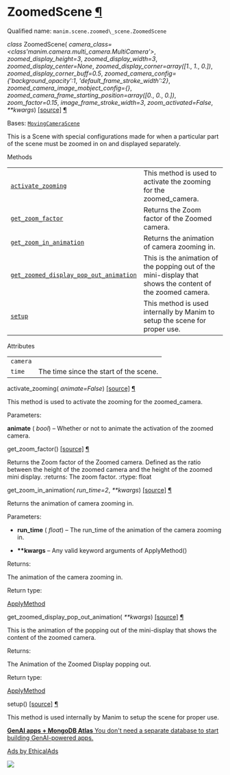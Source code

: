# ZoomedScene [¶](https://docs.manim.community/en/stable/reference/manim.scene.zoomed_scene.ZoomedScene.html\#zoomedscene "Link to this heading")

Qualified name: `manim.scene.zoomed\_scene.ZoomedScene`

_class_ ZoomedScene( _camera\_class=<class'manim.camera.multi\_camera.MultiCamera'>_, _zoomed\_display\_height=3_, _zoomed\_display\_width=3_, _zoomed\_display\_center=None_, _zoomed\_display\_corner=array(\[1._, _1._, _0.\])_, _zoomed\_display\_corner\_buff=0.5_, _zoomed\_camera\_config={'background\_opacity':1_, _'default\_frame\_stroke\_width':2}_, _zoomed\_camera\_image\_mobject\_config={}_, _zoomed\_camera\_frame\_starting\_position=array(\[0._, _0._, _0.\])_, _zoom\_factor=0.15_, _image\_frame\_stroke\_width=3_, _zoom\_activated=False_, _\*\*kwargs_) [\[source\]](https://docs.manim.community/en/stable/_modules/manim/scene/zoomed_scene.html#ZoomedScene) [¶](https://docs.manim.community/en/stable/reference/manim.scene.zoomed_scene.ZoomedScene.html#manim.scene.zoomed_scene.ZoomedScene "Link to this definition")

Bases: [`MovingCameraScene`](https://docs.manim.community/en/stable/reference/manim.scene.moving_camera_scene.MovingCameraScene.html#manim.scene.moving_camera_scene.MovingCameraScene "manim.scene.moving_camera_scene.MovingCameraScene")

This is a Scene with special configurations made for when
a particular part of the scene must be zoomed in on and displayed
separately.

Methods

|     |     |
| --- | --- |
| [`activate_zooming`](https://docs.manim.community/en/stable/reference/manim.scene.zoomed_scene.ZoomedScene.html#manim.scene.zoomed_scene.ZoomedScene.activate_zooming "manim.scene.zoomed_scene.ZoomedScene.activate_zooming") | This method is used to activate the zooming for the zoomed\_camera. |
| [`get_zoom_factor`](https://docs.manim.community/en/stable/reference/manim.scene.zoomed_scene.ZoomedScene.html#manim.scene.zoomed_scene.ZoomedScene.get_zoom_factor "manim.scene.zoomed_scene.ZoomedScene.get_zoom_factor") | Returns the Zoom factor of the Zoomed camera. |
| [`get_zoom_in_animation`](https://docs.manim.community/en/stable/reference/manim.scene.zoomed_scene.ZoomedScene.html#manim.scene.zoomed_scene.ZoomedScene.get_zoom_in_animation "manim.scene.zoomed_scene.ZoomedScene.get_zoom_in_animation") | Returns the animation of camera zooming in. |
| [`get_zoomed_display_pop_out_animation`](https://docs.manim.community/en/stable/reference/manim.scene.zoomed_scene.ZoomedScene.html#manim.scene.zoomed_scene.ZoomedScene.get_zoomed_display_pop_out_animation "manim.scene.zoomed_scene.ZoomedScene.get_zoomed_display_pop_out_animation") | This is the animation of the popping out of the mini-display that shows the content of the zoomed camera. |
| [`setup`](https://docs.manim.community/en/stable/reference/manim.scene.zoomed_scene.ZoomedScene.html#manim.scene.zoomed_scene.ZoomedScene.setup "manim.scene.zoomed_scene.ZoomedScene.setup") | This method is used internally by Manim to setup the scene for proper use. |

Attributes

|     |     |
| --- | --- |
| `camera` |  |
| `time` | The time since the start of the scene. |

activate\_zooming( _animate=False_) [\[source\]](https://docs.manim.community/en/stable/_modules/manim/scene/zoomed_scene.html#ZoomedScene.activate_zooming) [¶](https://docs.manim.community/en/stable/reference/manim.scene.zoomed_scene.ZoomedScene.html#manim.scene.zoomed_scene.ZoomedScene.activate_zooming "Link to this definition")

This method is used to activate the zooming for
the zoomed\_camera.

Parameters:

**animate** ( _bool_) – Whether or not to animate the activation
of the zoomed camera.

get\_zoom\_factor() [\[source\]](https://docs.manim.community/en/stable/_modules/manim/scene/zoomed_scene.html#ZoomedScene.get_zoom_factor) [¶](https://docs.manim.community/en/stable/reference/manim.scene.zoomed_scene.ZoomedScene.html#manim.scene.zoomed_scene.ZoomedScene.get_zoom_factor "Link to this definition")

Returns the Zoom factor of the Zoomed camera.
Defined as the ratio between the height of the
zoomed camera and the height of the zoomed mini
display.
:returns: The zoom factor.
:rtype: float

get\_zoom\_in\_animation( _run\_time=2_, _\*\*kwargs_) [\[source\]](https://docs.manim.community/en/stable/_modules/manim/scene/zoomed_scene.html#ZoomedScene.get_zoom_in_animation) [¶](https://docs.manim.community/en/stable/reference/manim.scene.zoomed_scene.ZoomedScene.html#manim.scene.zoomed_scene.ZoomedScene.get_zoom_in_animation "Link to this definition")

Returns the animation of camera zooming in.

Parameters:

- **run\_time** ( _float_) – The run\_time of the animation of the camera zooming in.

- **\*\*kwargs** – Any valid keyword arguments of ApplyMethod()


Returns:

The animation of the camera zooming in.

Return type:

[ApplyMethod](https://docs.manim.community/en/stable/reference/manim.animation.transform.ApplyMethod.html#manim.animation.transform.ApplyMethod "manim.animation.transform.ApplyMethod")

get\_zoomed\_display\_pop\_out\_animation( _\*\*kwargs_) [\[source\]](https://docs.manim.community/en/stable/_modules/manim/scene/zoomed_scene.html#ZoomedScene.get_zoomed_display_pop_out_animation) [¶](https://docs.manim.community/en/stable/reference/manim.scene.zoomed_scene.ZoomedScene.html#manim.scene.zoomed_scene.ZoomedScene.get_zoomed_display_pop_out_animation "Link to this definition")

This is the animation of the popping out of the
mini-display that shows the content of the zoomed
camera.

Returns:

The Animation of the Zoomed Display popping out.

Return type:

[ApplyMethod](https://docs.manim.community/en/stable/reference/manim.animation.transform.ApplyMethod.html#manim.animation.transform.ApplyMethod "manim.animation.transform.ApplyMethod")

setup() [\[source\]](https://docs.manim.community/en/stable/_modules/manim/scene/zoomed_scene.html#ZoomedScene.setup) [¶](https://docs.manim.community/en/stable/reference/manim.scene.zoomed_scene.ZoomedScene.html#manim.scene.zoomed_scene.ZoomedScene.setup "Link to this definition")

This method is used internally by Manim to
setup the scene for proper use.

[**GenAI apps + MongoDB Atlas** You don't need a separate database to start building GenAI-powered apps.](https://server.ethicalads.io/proxy/click/8270/019600e6-29d6-77a3-a3a2-75f92aff2992/)

[Ads by EthicalAds](https://www.ethicalads.io/advertisers/?ref=ea-text)

![](https://server.ethicalads.io/proxy/view/8270/019600e6-29d6-77a3-a3a2-75f92aff2992/)